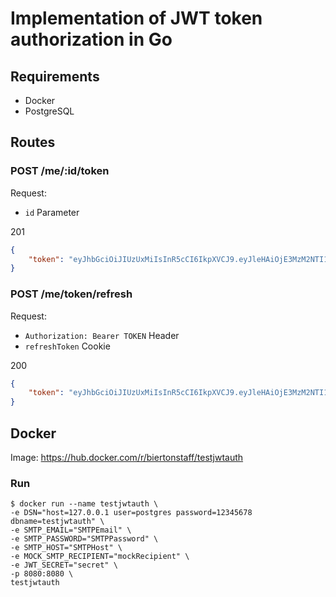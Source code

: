 # Implementation of JWT token authorization in Go
## Requirements
- Docker
- PostgreSQL
## Routes
### POST /me/:id/token
Request:
- `id` Parameter

201
```json
{
    "token": "eyJhbGciOiJIUzUxMiIsInR5cCI6IkpXVCJ9.eyJleHAiOjE3MzM2NTI1OTAsImlwIjoiMTg4LjEzNC44OS4xNjMiLCJzdWIiOiJUQ1FVWm4yU3VHcXdRYzRlS1k1b2JGczZ0aG9neDFlc29YSGRmZHJTVkMwPSIsInVzZXJJZCI6IjFlMjlkNzMzLWMzMzQtNDM5OC05NTRjLTAyMmQzNzY5MzFkNiJ9.b2HwVufqSqkHnbx4erPYaOyAxzVWvkh_nl7-l-mlTH9Io5vfY24jito7N09eYfzWtaWrIkyr__yACDfkbne2Mg"
}
```
### POST /me/token/refresh
Request:
- `Authorization: Bearer TOKEN` Header
- `refreshToken` Cookie

200
```json
{
    "token": "eyJhbGciOiJIUzUxMiIsInR5cCI6IkpXVCJ9.eyJleHAiOjE3MzM2NTI1OTcsImlwIjoiMTg4LjEzNC44OS4xNjMiLCJzdWIiOiJjTXF2L0VmcEFJY1IwYmc0WlR1NHo0aWJSVGd6VHFLWHJ2ZENxYUV1TU4wPSIsInVzZXJJZCI6IjFlMjlkNzMzLWMzMzQtNDM5OC05NTRjLTAyMmQzNzY5MzFkNiJ9.XZmcI8yh4mXoiZ_uccTIvbphilXAnSo3-sK3CZv0gEXxaw92CEBIldHe--qjlRrtKH4qr8WY423ELNCdU9XE9w"
}
```
## Docker
Image: https://hub.docker.com/r/biertonstaff/testjwtauth
### Run
```console
$ docker run --name testjwtauth \
-e DSN="host=127.0.0.1 user=postgres password=12345678 dbname=testjwtauth" \
-e SMTP_EMAIL="SMTPEmail" \
-e SMTP_PASSWORD="SMTPPassword" \
-e SMTP_HOST="SMTPHost" \
-e MOCK_SMTP_RECIPIENT="mockRecipient" \
-e JWT_SECRET="secret" \
-p 8080:8080 \
testjwtauth
```
